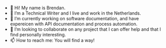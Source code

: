 - 👋 Hi! My name is Brendan.
- 👀 I’m a Technical Writer and I live and work in the Netherlands.
- 🌱 I’m currently working on software documentation, and have expereicen with API documentation and process automation.
- 💞️ I’m looking to collaborate on any project that I can offer help and that I find personally interesting.
- 📫 How to reach me: You will find a way!

<!---
boodain/boodain is a ✨ special ✨ repository because its `README.md` (this file) appears on your GitHub profile.
You can click the Preview link to take a look at your changes.
--->
